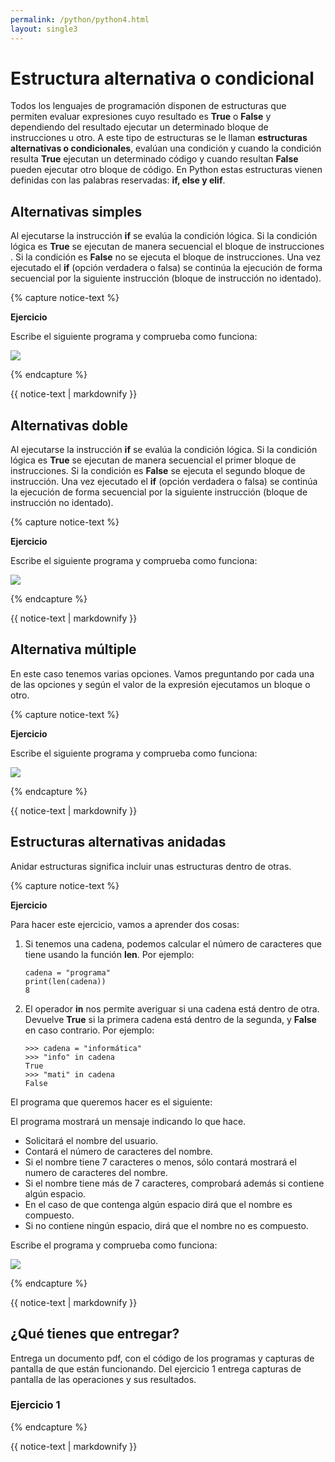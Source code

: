```yaml
---
permalink: /python/python4.html
layout: single3
---
```


# Estructura alternativa o condicional

Todos los lenguajes de programación disponen de estructuras que permiten evaluar expresiones cuyo resultado es **True** o **False** y dependiendo del resultado ejecutar un
determinado bloque de instrucciones u otro.
A este tipo de estructuras se le llaman **estructuras alternativas o condicionales**, evalúan una condición y cuando la condición resulta **True** ejecutan un determinado código y cuando resultan **False** pueden ejecutar otro bloque de código.
En Python estas estructuras vienen definidas con las palabras reservadas: **if, else y elif**.

## Alternativas simples

Al ejecutarse la instrucción **if** se evalúa la condición lógica. Si la condición lógica es **True** se ejecutan de manera secuencial el bloque de instrucciones . Si la condición es **False** no se ejecuta el bloque de instrucciones. Una vez ejecutado el **if** (opción verdadera o falsa) se continúa la ejecución de forma secuencial por la siguiente instrucción (bloque de instrucción no identado).

{% capture notice-text %}

**Ejercicio**

Escribe el siguiente programa y comprueba como funciona:

![ ](../lmgs/hlc2324/img/img1_p4.png)

{% endcapture %}<div class="notice--info">{{ notice-text | markdownify }}</div>

## Alternativas doble

Al ejecutarse la instrucción **if** se evalúa la condición lógica. Si la condición lógica es **True** se ejecutan de manera secuencial el primer bloque de instrucciones. Si la condición es **False** se ejecuta el segundo bloque de instrucción. Una vez ejecutado el **if** (opción verdadera o falsa) se continúa la ejecución de forma secuencial por la siguiente instrucción (bloque de instrucción no identado).

{% capture notice-text %}

**Ejercicio**

Escribe el siguiente programa y comprueba como funciona:

![ ](../lmgs/hlc2324/img/img2_p4.png)

{% endcapture %}<div class="notice--info">{{ notice-text | markdownify }}</div>


## Alternativa múltiple

En este caso tenemos varias opciones. Vamos preguntando por cada una de las opciones y según el valor de la expresión ejecutamos un bloque o otro. 

{% capture notice-text %}

**Ejercicio**

Escribe el siguiente programa y comprueba como funciona:

![ ](../lmgs/hlc2324/img/img3_p4.png)

{% endcapture %}<div class="notice--info">{{ notice-text | markdownify }}</div>


## Estructuras alternativas anidadas

Anidar estructuras significa incluir unas estructuras dentro de otras.

{% capture notice-text %}

**Ejercicio**

Para hacer este ejercicio, vamos a aprender dos cosas:

1. Si tenemos una cadena, podemos calcular el número de caracteres que tiene usando la función **len**. Por ejemplo:

    ``` 
    cadena = "programa"
    print(len(cadena))
    8
    ```
2. El operador **in** nos permite averiguar si una cadena está dentro de otra. Devuelve **True** si la primera cadena está dentro de la segunda, y **False** en caso contrario. Por ejemplo:

    ```
    >>> cadena = "informática"
    >>> "info" in cadena
    True
    >>> "mati" in cadena
    False
    ```
El programa que queremos hacer es el siguiente:

El programa mostrará un mensaje indicando lo que hace.

* Solicitará el nombre del usuario.
* Contará el número de caracteres del nombre.
* Si el nombre tiene 7 caracteres o menos, sólo contará mostrará el numero de caracteres del nombre.
* Si el nombre tiene más de 7 caracteres, comprobará además si contiene algún espacio.
* En el caso de que contenga algún espacio dirá que el nombre es compuesto.
* Si no contiene ningún espacio, dirá que el nombre no es compuesto.

Escribe el programa y comprueba como funciona:

![ ](../lmgs/hlc2324/img/img4_p4.png)

{% endcapture %}<div class="notice--info">{{ notice-text | markdownify }}</div>







## ¿Qué tienes que entregar?

Entrega un documento pdf, con el código de los programas y capturas de pantalla de que están funcionando. Del ejercicio 1 entrega capturas de pantalla de las operaciones y sus resultados.

### Ejercicio 1


{% endcapture %}<div class="notice--info">{{ notice-text | markdownify }}</div>
